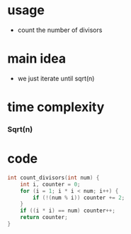# usage 

- count the number of divisors

# main idea

- we just iterate until sqrt(n)

# time complexity
  ### Sqrt(n)

# code

```cpp
int count_divisors(int num) {
    int i, counter = 0;
    for (i = 1; i * i < num; i++) {
        if (!(num % i)) counter += 2;
    }
    if ((i * i) == num) counter++;
    return counter;
}
```
